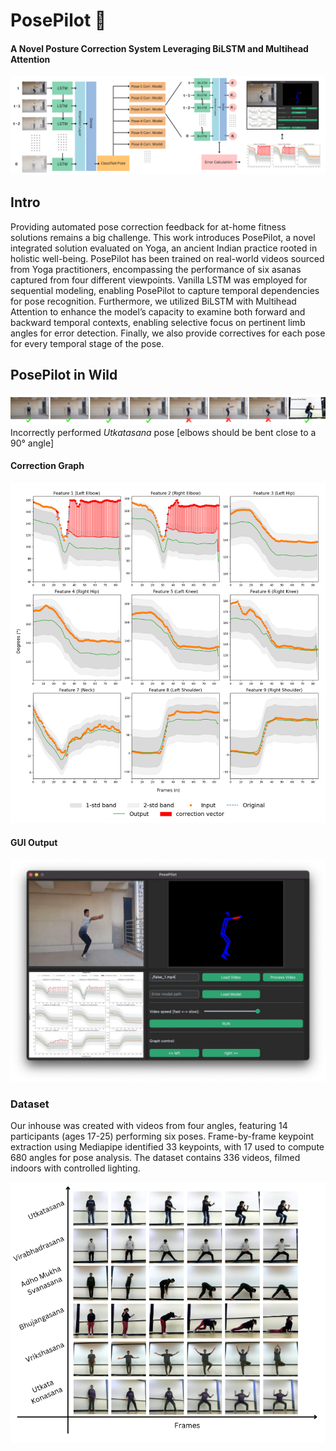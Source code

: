 # PosePilot 🧘
#### A Novel Posture Correction System Leveraging BiLSTM and Multihead Attention 

![posepilot pipeline](./assets/PosePilot-Pipeline.png)

## Intro
Providing automated pose correction feedback for
at-home fitness solutions remains a big challenge. This work
introduces PosePilot, a novel integrated solution evaluated on
Yoga, an ancient Indian practice rooted in holistic well-being.
PosePilot has been trained on real-world videos sourced from
Yoga practitioners, encompassing the performance of six asanas
captured from four different viewpoints. Vanilla LSTM was
employed for sequential modeling, enabling PosePilot to capture
temporal dependencies for pose recognition. Furthermore, we utilized BiLSTM with Multihead Attention to enhance the model’s
capacity to examine both forward and backward temporal contexts, enabling selective focus on pertinent limb angles for error
detection. Finally, we also provide correctives for each pose for
every temporal stage of the pose.

## PosePilot in Wild

![](./assets/False1.png)
Incorrectly performed *Utkatasana* pose [elbows should be bent close to a 90° angle]

#### Correction Graph

![Correction Graph](./assets/Correction-False1.png)

#### GUI Output

![GUI Output](./assets/GUI-False1.png)

### Dataset

Our inhouse was created with videos from four angles, featuring 14 participants (ages 17-25) performing six poses. Frame-by-frame keypoint extraction using Mediapipe identified 33 keypoints, with 17 used to compute 680 angles for pose analysis. The dataset contains 336 videos, filmed indoors with controlled lighting.

![dataset](./assets/Dataset.png)

